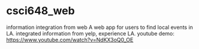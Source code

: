 # csci648_web
information integration from web
A web app for users to find local events in LA.
integrated information from yelp, experience LA.
youtube demo:
https://www.youtube.com/watch?v=NdKX3oQ0_OE
